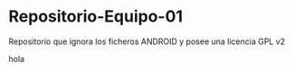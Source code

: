 Repositorio-Equipo-01
=====================

Repositorio que ignora los ficheros ANDROID y posee una licencia GPL v2

hola
